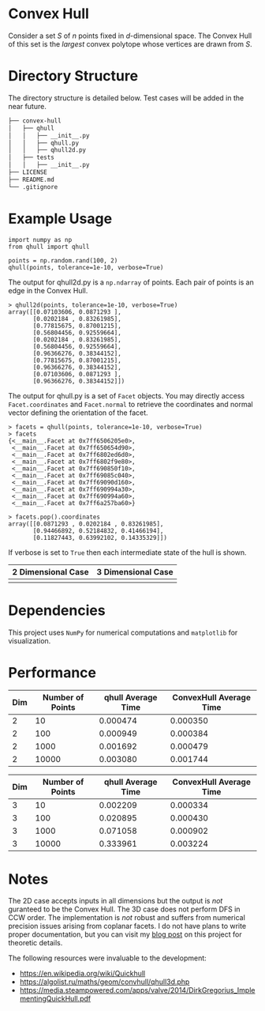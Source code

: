 # Convex Hull
Consider a set $S$ of $n$ points fixed in $d$-dimensional space. 
The Convex Hull of this set is the *largest* convex polytope whose vertices are drawn from $S$. 

# Directory Structure
The directory structure is detailed below. Test cases will be added in the near future.

```bash
├── convex-hull
│   ├── qhull
│   │   ├── __init__.py
│   │   ├── qhull.py
│   │   ├── qhull2d.py
│   ├── tests
│   │   ├── __init__.py
├── LICENSE
├── README.md
└── .gitignore
```

# Example Usage

```python3
import numpy as np
from qhull import qhull

points = np.random.rand(100, 2)
qhull(points, tolerance=1e-10, verbose=True)
```

The output for qhull2d.py is a `np.ndarray` of points. 
Each pair of points is an edge in the Convex Hull.

```python3
> qhull2d(points, tolerance=1e-10, verbose=True)
array([[0.07103606, 0.0871293 ],
       [0.0202184 , 0.83261985],
       [0.77815675, 0.87001215],
       [0.56804456, 0.92559664],
       [0.0202184 , 0.83261985],
       [0.56804456, 0.92559664],
       [0.96366276, 0.38344152],
       [0.77815675, 0.87001215],
       [0.96366276, 0.38344152],
       [0.07103606, 0.0871293 ],
       [0.96366276, 0.38344152]])
```

The output for qhull.py is a set of `Facet` objects.
You may directly access `Facet.coordinates` and `Facet.normal` to retrieve the coordinates and normal vector defining the orientation of the facet.

```python3
> facets = qhull(points, tolerance=1e-10, verbose=True)
> facets
{<__main__.Facet at 0x7ff6506205e0>,
 <__main__.Facet at 0x7ff650654d90>,
 <__main__.Facet at 0x7ff6802ed6d0>,
 <__main__.Facet at 0x7ff6802f9e80>,
 <__main__.Facet at 0x7ff690850f10>,
 <__main__.Facet at 0x7ff69085c040>,
 <__main__.Facet at 0x7ff69090d160>,
 <__main__.Facet at 0x7ff690994a30>,
 <__main__.Facet at 0x7ff690994a60>,
 <__main__.Facet at 0x7ff6a257ba60>}

> facets.pop().coordinates
array([[0.0871293 , 0.0202184 , 0.83261985],
       [0.94466892, 0.52184832, 0.41466194],
       [0.11827443, 0.63992102, 0.14335329]])
```

If verbose is set to `True` then each intermediate state of the hull is shown.

2 Dimensional Case         |  3 Dimensional Case
:-------------------------:|:-------------------------:
                           |

# Dependencies
This project uses `NumPy` for numerical computations and `matplotlib` for visualization. 

# Performance

| Dim | Number of Points | qhull Average Time | ConvexHull Average Time |
|-----|------------------|--------------------|-------------------------|
| 2   | 10               | 0.000474           | 0.000350                |
| 2   | 100              | 0.000949           | 0.000384                |
| 2   | 1000             | 0.001692           | 0.000479                |
| 2   | 10000            | 0.003080           | 0.001744                |

| Dim | Number of Points | qhull Average Time | ConvexHull Average Time |
|-----|------------------|--------------------|-------------------------|
| 3   | 10               | 0.002209           | 0.000334                |
| 3   | 100              | 0.020895           | 0.000430                |
| 3   | 1000             | 0.071058           | 0.000902                |
| 3   | 10000            | 0.333961           | 0.003224                |

# Notes
The 2D case accepts inputs in all dimensions but the output is *not* guranteed to be the Convex Hull. 
The 3D case does not perform DFS in CCW order.
The implementation is *not* robust and suffers from numerical precision issues arising from coplanar facets. 
I do not have plans to write proper documentation, but you can visit my [blog post](https://jaygupta797.github.io/posts/convex.html) on this project for theoretic details.

The following resources were invaluable to the development:
  - https://en.wikipedia.org/wiki/Quickhull
  - https://algolist.ru/maths/geom/convhull/qhull3d.php
  - https://media.steampowered.com/apps/valve/2014/DirkGregorius_ImplementingQuickHull.pdf
